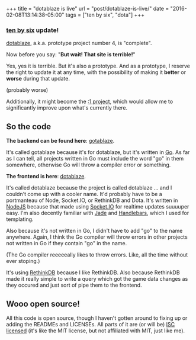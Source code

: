 +++
title = "dotablaze is live"
url = "post/dotablaze-is-live/"
date = "2016-02-08T13:14:38-05:00"
tags = ["ten by six", "dota"]
+++

### [ten by six](/tags/ten-by-six) update!

[dotablaze](http://www.dotablaze.com), a.k.a. prototype project number 4, is
"complete".

Now before you say: "**But wait! That site is terrible!**"

Yes, yes it is terrible.
But it's also a prototype.
And as a prototype, I reserve the right to update it at any time, with the
possibility of making it **better** or **worse** during that update.

(probably worse)

Additionally, it might become the [:1 project](post/100-10-1/), which would
allow me to significantly improve upon what's currently there.

## So the code

**The backend can be found here**:
[gotablaze](https://github.com/ifo/gotablaze).

It's called gotablaze because it's for dotablaze, but it's written in
[Go](https://golang.org/).
As far as I can tell, all projects written in Go must include the word "go" in
them somewhere, otherwise Go will throw a compiler error or something.

**The frontend is here**: [dotablaze](https://github.com/ifo/dotablaze).

It's called dotablaze because the project is called dotablaze ... and I couldn't
come up with a cooler name.
It'd probably have to be a portmanteau of Node, Socket.IO, or RethinkDB and
Dota.
It's written in [NodeJS](https://nodejs.org) because that made using
[Socket.IO](http://socket.io/) for realtime updates suuuuper easy.
I'm also decently familiar with [Jade](http://jade-lang.com/) and
[Handlebars](http://handlebarsjs.com/), which I used for templating.

Also because it's not written in Go, I didn't have to add "go" to the name
anywhere.
Again, I think the Go compiler will throw errors in other projects not written
in Go if they contain "go" in the name.

(The Go compiler reeeeeally likes to throw errors. Like, all the time
without ever stoping.)

It's using [RethinkDB](http://rethinkdb.com/) because I like RethinkDB.
Also because RethinkDB made it really simple to write a query which got the game
data changes as they occured and just sort of pipe them to the frontend.

## Wooo open source!

All this code is open source, though I haven't gotten around to fixing up or
adding the READMEs and LICENSEs.
All parts of it are (or will be)
[ISC licensed](https://en.wikipedia.org/wiki/ISC_license) (it's like the MIT
license, but not affiliated with MIT, just like me).
